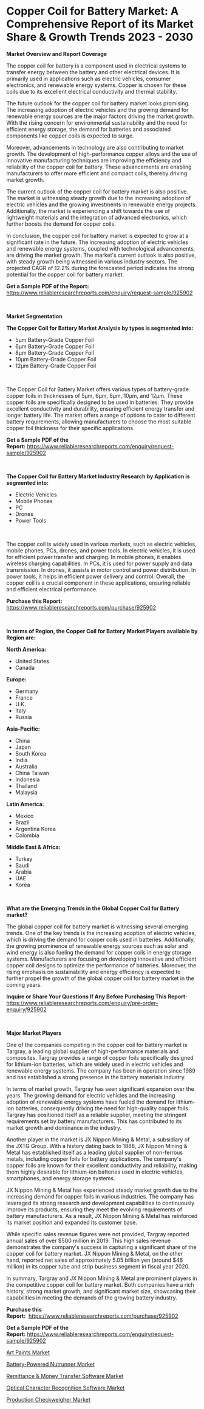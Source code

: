 <p><h1>Copper Coil for Battery Market: A Comprehensive Report of its Market Share & Growth Trends 2023 - 2030</h1></p><p><strong>Market Overview and Report Coverage</strong></p>
<p><p>The copper coil for battery is a component used in electrical systems to transfer energy between the battery and other electrical devices. It is primarily used in applications such as electric vehicles, consumer electronics, and renewable energy systems. Copper is chosen for these coils due to its excellent electrical conductivity and thermal stability.</p><p>The future outlook for the copper coil for battery market looks promising. The increasing adoption of electric vehicles and the growing demand for renewable energy sources are the major factors driving the market growth. With the rising concern for environmental sustainability and the need for efficient energy storage, the demand for batteries and associated components like copper coils is expected to surge.</p><p>Moreover, advancements in technology are also contributing to market growth. The development of high-performance copper alloys and the use of innovative manufacturing techniques are improving the efficiency and reliability of the copper coil for battery. These advancements are enabling manufacturers to offer more efficient and compact coils, thereby driving market growth.</p><p>The current outlook of the copper coil for battery market is also positive. The market is witnessing steady growth due to the increasing adoption of electric vehicles and the growing investments in renewable energy projects. Additionally, the market is experiencing a shift towards the use of lightweight materials and the integration of advanced electronics, which further boosts the demand for copper coils.</p><p>In conclusion, the copper coil for battery market is expected to grow at a significant rate in the future. The increasing adoption of electric vehicles and renewable energy systems, coupled with technological advancements, are driving the market growth. The market's current outlook is also positive, with steady growth being witnessed in various industry sectors. The projected CAGR of 12.2% during the forecasted period indicates the strong potential for the copper coil for battery market.</p></p>
<p><strong>Get a Sample PDF of the Report:</strong> <a href="https://www.reliableresearchreports.com/enquiry/request-sample/925902">https://www.reliableresearchreports.com/enquiry/request-sample/925902</a></p>
<p>&nbsp;</p>
<p><strong>Market Segmentation</strong></p>
<p><strong>The Copper Coil for Battery Market Analysis by types is segmented into:</strong></p>
<p><ul><li>5μm Battery-Grade Copper Foil</li><li>6μm Battery-Grade Copper Foil</li><li>8μm Battery-Grade Copper Foil</li><li>10μm Battery-Grade Copper Foil</li><li>12μm Battery-Grade Copper Foil</li></ul></p>
<p>&nbsp;</p>
<p><p>The Copper Coil for Battery Market offers various types of battery-grade copper foils in thicknesses of 5μm, 6μm, 8μm, 10μm, and 12μm. These copper foils are specifically designed to be used in batteries. They provide excellent conductivity and durability, ensuring efficient energy transfer and longer battery life. The market offers a range of options to cater to different battery requirements, allowing manufacturers to choose the most suitable copper foil thickness for their specific applications.</p></p>
<p><strong>Get a Sample PDF of the Report:</strong>&nbsp;<a href="https://www.reliableresearchreports.com/enquiry/request-sample/925902">https://www.reliableresearchreports.com/enquiry/request-sample/925902</a></p>
<p>&nbsp;</p>
<p><strong>The Copper Coil for Battery Market Industry Research by Application is segmented into:</strong></p>
<p><ul><li>Electric Vehicles</li><li>Mobile Phones</li><li>PC</li><li>Drones</li><li>Power Tools</li></ul></p>
<p>&nbsp;</p>
<p><p>The copper coil is widely used in various markets, such as electric vehicles, mobile phones, PCs, drones, and power tools. In electric vehicles, it is used for efficient power transfer and charging. In mobile phones, it enables wireless charging capabilities. In PCs, it is used for power supply and data transmission. In drones, it assists in motor control and power distribution. In power tools, it helps in efficient power delivery and control. Overall, the copper coil is a crucial component in these applications, ensuring reliable and efficient electrical performance.</p></p>
<p><strong>Purchase this Report:</strong>&nbsp; <a href="https://www.reliableresearchreports.com/purchase/925902">https://www.reliableresearchreports.com/purchase/925902</a></p>
<p>&nbsp;</p>
<p><strong>In terms of Region, the Copper Coil for Battery Market Players available by Region are:</strong></p>
<p>
    <p> <strong> North America: </strong>
        <ul>
            <li>United States</li>
            <li>Canada</li>
        </ul>
        </p> 
    <p> <strong> Europe: </strong>
        <ul>
            <li>Germany</li>
            <li>France</li>
            <li>U.K.</li>
            <li>Italy</li>
            <li>Russia</li>
        </ul>
        </p> 
    <p> <strong> Asia-Pacific: </strong>
        <ul>
            <li>China</li>
            <li>Japan</li>
            <li>South Korea</li>
            <li>India</li>
            <li>Australia</li>
            <li>China Taiwan</li>
            <li>Indonesia</li>
            <li>Thailand</li>
            <li>Malaysia</li>
        </ul>
        </p> 
    <p> <strong> Latin America: </strong>
        <ul>
            <li>Mexico</li>
            <li>Brazil</li>
            <li>Argentina Korea</li>
            <li>Colombia</li>
        </ul>
        </p> 
    <p> <strong> Middle East & Africa: </strong>
        <ul>
            <li>Turkey</li>
            <li>Saudi</li>
            <li>Arabia</li>
            <li>UAE</li>
            <li>Korea</li>
        </ul>
    </p>
    </p>
<p>&nbsp;</p>
<p><strong>What are the Emerging Trends in the Global Copper Coil for Battery market?</strong></p>
<p><p>The global copper coil for battery market is witnessing several emerging trends. One of the key trends is the increasing adoption of electric vehicles, which is driving the demand for copper coils used in batteries. Additionally, the growing prominence of renewable energy sources such as solar and wind energy is also fueling the demand for copper coils in energy storage systems. Manufacturers are focusing on developing innovative and efficient copper coil designs to optimize the performance of batteries. Moreover, the rising emphasis on sustainability and energy efficiency is expected to further propel the growth of the global copper coil for battery market in the coming years.</p></p>
<p><strong>Inquire or Share Your Questions If Any Before Purchasing This Report</strong>- <a href="https://www.reliableresearchreports.com/enquiry/pre-order-enquiry/925902">https://www.reliableresearchreports.com/enquiry/pre-order-enquiry/925902</a></p>
<p>&nbsp;</p>
<p><strong>Major Market Players</strong></p>
<p><p>One of the companies competing in the copper coil for battery market is Targray, a leading global supplier of high-performance materials and composites. Targray provides a range of copper foils specifically designed for lithium-ion batteries, which are widely used in electric vehicles and renewable energy systems. The company has been in operation since 1989 and has established a strong presence in the battery materials industry.</p><p>In terms of market growth, Targray has seen significant expansion over the years. The growing demand for electric vehicles and the increasing adoption of renewable energy systems have fueled the demand for lithium-ion batteries, consequently driving the need for high-quality copper foils. Targray has positioned itself as a reliable supplier, meeting the stringent requirements set by battery manufacturers. This has contributed to its market growth and dominance in the industry.</p><p>Another player in the market is JX Nippon Mining & Metal, a subsidiary of the JXTG Group. With a history dating back to 1888, JX Nippon Mining & Metal has established itself as a leading global supplier of non-ferrous metals, including copper foils for battery applications. The company's copper foils are known for their excellent conductivity and reliability, making them highly desirable for lithium-ion batteries used in electric vehicles, smartphones, and energy storage systems.</p><p>JX Nippon Mining & Metal has experienced steady market growth due to the increasing demand for copper foils in various industries. The company has leveraged its strong research and development capabilities to continuously improve its products, ensuring they meet the evolving requirements of battery manufacturers. As a result, JX Nippon Mining & Metal has reinforced its market position and expanded its customer base.</p><p>While specific sales revenue figures were not provided, Targray reported annual sales of over $500 million in 2019. This high sales revenue demonstrates the company's success in capturing a significant share of the copper coil for battery market. JX Nippon Mining & Metal, on the other hand, reported net sales of approximately 5.05 billion yen (around $46 million) in its copper tube and strip business segment in fiscal year 2020.</p><p>In summary, Targray and JX Nippon Mining & Metal are prominent players in the competitive copper coil for battery market. Both companies have a rich history, strong market growth, and significant market size, showcasing their capabilities in meeting the demands of the growing battery industry.</p></p>
<p><strong>Purchase this Report:</strong>&nbsp;&nbsp;<a href="https://www.reliableresearchreports.com/purchase/925902">https://www.reliableresearchreports.com/purchase/925902</a></p>
<p></p>
<p><strong>Get a Sample PDF of the Report:</strong>&nbsp;<a href="https://www.reliableresearchreports.com/enquiry/request-sample/925902">https://www.reliableresearchreports.com/enquiry/request-sample/925902</a></p>
<p><p><a href="https://medium.com/@karleeprice82/art-paints-market-size-growth-forecast-2023-2030-aa38230f5392">Art Paints Market</a></p><p><a href="https://www.linkedin.com/pulse/battery-powered-nutrunner-market-challenges-opportunities-rzepe/">Battery-Powered Nutrunner Market</a></p><p><a href="https://github.com/rahu1502/Market-Research-Report-List-1/blob/main/remittance-money-transfer-software-market.md">Remittance & Money Transfer Software Market</a></p><p><a href="https://medium.com/@queenlittle95/optical-character-recognition-software-market-exploring-market-share-market-trends-and-future-2de116b43194">Optical Character Recognition Software Market</a></p><p><a href="https://www.linkedin.com/pulse/production-checkweigher-market-research-report-provides-thorough-4lxle/">Production Checkweigher Market</a></p></p>